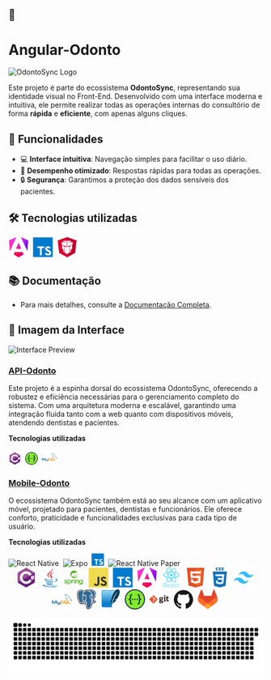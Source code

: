 ##   👋

# Angular-Odonto

![OdontoSync Logo](https://link-para-logo.com/logo.png) <!-- Logo do projeto -->

Este projeto é parte do ecossistema **OdontoSync**, representando sua identidade visual no Front-End. Desenvolvido com uma interface moderna e intuitiva, ele permite realizar todas as operações internas do consultório de forma **rápida** e **eficiente**, com apenas alguns cliques.

## 🌟 Funcionalidades
- 💻 **Interface intuitiva**: Navegação simples para facilitar o uso diário.
- 🚀 **Desempenho otimizado**: Respostas rápidas para todas as operações.
- 🔒 **Segurança**: Garantimos a proteção dos dados sensíveis dos pacientes.

## 🛠 Tecnologias utilizadas
<p align="left">
  <img src="https://github.com/devicons/devicon/blob/master/icons/angular/angular-original.svg" title="Angular" alt="Angular" width="40" height="40"/>&nbsp;
  <img src="https://github.com/devicons/devicon/blob/master/icons/typescript/typescript-original.svg" title="TypeScript" alt="TypeScript" width="40" height="40"/>&nbsp;
  <img src="https://github.com/devicons/devicon/blob/master/icons/primeng/primeng-original.svg" title="PrimeNG" alt="PrimeNG" width="40" height="40"/>&nbsp;
</p>

## 📚 Documentação
- Para mais detalhes, consulte a [Documentação Completa](https://link-da-documentacao.com).

## 📸 Imagem da Interface
![Interface Preview](https://link-para-imagem.com/interface.png)



### [API-Odonto](https://github.com/GuikBit/API-Odonto)
Este projeto é a espinha dorsal do ecossistema OdontoSync, oferecendo a robustez e eficiência necessárias para o gerenciamento completo do sistema. Com uma arquitetura moderna e escalável, garantindo uma integração fluida tanto com a web quanto com dispositivos móveis, atendendo dentistas e pacientes.

**Tecnologias utilizadas**
<div>
  <img src="https://github.com/devicons/devicon/blob/master/icons/csharp/csharp-original.svg" title="Csharp" alt="Csharp" width="25" height="25"/>&nbsp;
  <img src="https://github.com/devicons/devicon/blob/master/icons/swagger/swagger-original.svg" title="Swagger"  alt="Swagger" width="25" height="25"/>&nbsp;
  <img src="https://github.com/devicons/devicon/blob/master/icons/mysql/mysql-original-wordmark.svg" title="MySQL"  alt="MySQL" width="30" height="30"/>&nbsp;
</div>

### [Mobile-Odonto](https://github.com/GuikBit/Mobile-Odonto)
O ecossistema OdontoSync também está ao seu alcance com um aplicativo móvel, projetado para pacientes, dentistas e funcionários. Ele oferece conforto, praticidade e funcionalidades exclusivas para cada tipo de usuário.

**Tecnologias utilizadas**
<div>
 <img src="https://cdn.worldvectorlogo.com/logos/react-native-1.svg" title="React Native"  alt="React Native" width="25" height="25"/>&nbsp;
 <img src="https://raw.githubusercontent.com/expo/expo/HEAD/.github/resources/banner.png" title="Expo"  alt="Expo" width="25" height="25"/>&nbsp;
 <img src="https://github.com/devicons/devicon/blob/master/icons/typescript/typescript-original.svg" title="TypeScript" alt="TypeScript" width="25" height="25"/>&nbsp;
 <img src="https://play-lh.googleusercontent.com/qE5usAL3g-iQtY20QtD3zQpOunMZxWciox78iwKSDwKi_6dX6fUK6iU1--xeaUwuhw" title="React Native Paper"  alt="React Native Paper" width="35" height="35"/>&nbsp;

</div>
<!-- 
[![Readme Card](https://github-readme-stats.vercel.app/api/pin/?username=guikbit&repo=Angular-Odonto&theme=holi)](https://github.com/GuikBit/Angular-Odonto)
[![Readme Card](https://github-readme-stats.vercel.app/api/pin/?username=guikbit&repo=Api-Odonto&theme=holi)](https://github.com/GuikBit/API-Odonto)
[![Readme Card](https://github-readme-stats.vercel.app/api/pin/?username=guikbit&repo=Mobile-Odonto&theme=holi)](https://github.com/GuikBit/Mobile-Odonto)
[![Readme Card](https://github-readme-stats.vercel.app/api/pin/?username=guikbit&repo=guikbit.github.io&theme=holi)](https://github.com/GuikBit/guikbit.github.io)
-->
<div align="center">
  <img src="https://github.com/devicons/devicon/blob/master/icons/csharp/csharp-original.svg" title="Csharp" alt="Csharp" width="40" height="40"/>&nbsp;
  <img src="https://github.com/devicons/devicon/blob/master/icons/java/java-original.svg" title="Java" alt="Java" width="40" height="40"/>&nbsp;
  <img src="https://github.com/devicons/devicon/blob/master/icons/spring/spring-original-wordmark.svg" title="Spring" alt="Spring" width="40" height="40"/>&nbsp;
  <img src="https://github.com/devicons/devicon/blob/master/icons/javascript/javascript-original.svg" title="JavaScript" alt="JavaScript" width="40" height="40"/>&nbsp;
  <img src="https://github.com/devicons/devicon/blob/master/icons/typescript/typescript-original.svg" title="TypeScript" alt="TypeScript" width="40" height="40"/>&nbsp;
  <img src="https://github.com/devicons/devicon/blob/master/icons/angular/angular-original.svg" title="Angular" alt="Angular" width="40" height="40"/>&nbsp;
  <img src="https://github.com/devicons/devicon/blob/master/icons/react/react-original-wordmark.svg" title="React" alt="React" width="40" height="40"/>&nbsp;
  <img src="https://github.com/devicons/devicon/blob/master/icons/html5/html5-original.svg" title="Html" alt="Html" width="40" height="40"/>&nbsp;
  <img src="https://github.com/devicons/devicon/blob/master/icons/css3/css3-plain-wordmark.svg"  title="CSS3" alt="CSS" width="40" height="40"/>&nbsp;
  <img src="https://github.com/devicons/devicon/blob/master/icons/tailwindcss/tailwindcss-original.svg"  title="Tailwindcss" alt="Tailwindcss" width="40" height="40"/>&nbsp;
  <img src="https://github.com/devicons/devicon/blob/master/icons/mysql/mysql-original-wordmark.svg" title="MySQL"  alt="MySQL" width="40" height="40"/>&nbsp;
  <img src="https://github.com/devicons/devicon/blob/master/icons/postgresql/postgresql-original.svg" title="PostgreSQL"  alt="PostgreSQL" width="40" height="40"/>&nbsp;
  <img src="https://github.com/devicons/devicon/blob/master/icons/sqlite/sqlite-original.svg" title="SQLite"  alt="SQLite" width="40" height="40"/>&nbsp;
  <img src="https://github.com/devicons/devicon/blob/master/icons/swagger/swagger-original.svg" title="Swagger"  alt="Swagger" width="40" height="40"/>&nbsp;
  <img src="https://github.com/devicons/devicon/blob/master/icons/git/git-original-wordmark.svg" title="Git" alt="Git" width="40" height="40"/>&nbsp;
  <img src="https://github.com/devicons/devicon/blob/master/icons/github/github-original.svg" title="GitHub" alt="GitHub" width="40" height="40"/>&nbsp;
  <img src="https://github.com/devicons/devicon/blob/master/icons/gitlab/gitlab-original.svg" title="GitLab" alt="GitLab" width="40" height="40"/>&nbsp;
</div>


<!--
[![Top Langs](https://github-readme-stats.vercel.app/api/top-langs/?username=guikbit&layout=compact&theme=holi)](https://github.com/GuikBit/)

![GitHub Stats](https://github-readme-stats.vercel.app/api?username=guikbit&show_icons=true&theme=radical)

![Top Langs](https://github-readme-stats.vercel.app/api/top-langs/?username=guikbit&layout=compact&theme=radical)
![Node.js Badge](https://img.shields.io/badge/Node.js-43853D?style=for-the-badge&logo=node.js&logoColor=white)
![React Badge](https://img.shields.io/badge/React-20232A?style=for-the-badge&logo=react&logoColor=61DAFB)
![Profile views](https://komarev.com/ghpvc/?username=guikbit&color=blue)




<img src="https://media.giphy.com/media/13HgwGsXF0aiGY/giphy.gif" width="300">




## 🚀 Projetos

### [API-Odonto](https://github.com/GuikBit/API-Odonto)
Uma API para controle odontológico desenvolvida com C# e EntityFrameworkCore.


<img src="https://media.giphy.com/media/13HgwGsXF0aiGY/giphy.gif" width="300">

-->

![Snake animation](https://github.com/GuikBit/GuikBit/blob/gh-pages/github-snake-dark.svg)
<!--
**GuikBit/GuikBit** is a ✨ _special_ ✨ repository because its `README.md` (this file) appears on your GitHub profile.

Here are some ideas to get you started:

- 🔭 I’m currently working on ...
- 🌱 I’m currently learning ...
- 👯 I’m looking to collaborate on ...
- 🤔 I’m looking for help with ...
- 💬 Ask me about ...
- 📫 How to reach me: ...
- 😄 Pronouns: ...
- ⚡ Fun fact: ...
-->
